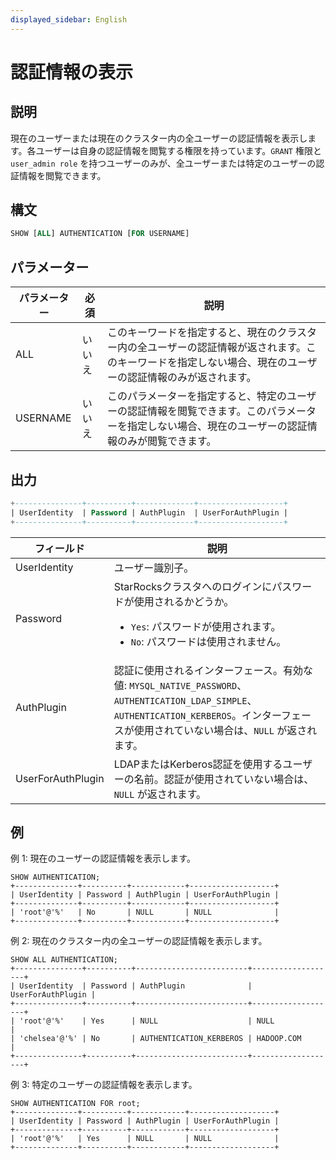 ```yaml
---
displayed_sidebar: English
---
```


# 認証情報の表示

## 説明

現在のユーザーまたは現在のクラスター内の全ユーザーの認証情報を表示します。各ユーザーは自身の認証情報を閲覧する権限を持っています。`GRANT` 権限と `user_admin role` を持つユーザーのみが、全ユーザーまたは特定のユーザーの認証情報を閲覧できます。

## 構文

```SQL
SHOW [ALL] AUTHENTICATION [FOR USERNAME]
```

## パラメーター

| **パラメーター** | **必須** | **説明**                                              |
| ------------- | ------------ | ------------------------------------------------------------ |
| ALL           | いいえ           | このキーワードを指定すると、現在のクラスター内の全ユーザーの認証情報が返されます。このキーワードを指定しない場合、現在のユーザーの認証情報のみが返されます。 |
| USERNAME      | いいえ           | このパラメーターを指定すると、特定のユーザーの認証情報を閲覧できます。このパラメーターを指定しない場合、現在のユーザーの認証情報のみが閲覧できます。 |

## 出力

```SQL
+---------------+----------+-------------+-------------------+
| UserIdentity  | Password | AuthPlugin  | UserForAuthPlugin |
+---------------+----------+-------------+-------------------+
```

| **フィールド**         | **説明**                                              |
| ----------------- | ------------------------------------------------------------ |
| UserIdentity      | ユーザー識別子。                                           |
| Password          | StarRocksクラスタへのログインにパスワードが使用されるかどうか。<ul><li>`Yes`: パスワードが使用されます。</li><li>`No`: パスワードは使用されません。</li></ul> |
| AuthPlugin        | 認証に使用されるインターフェース。有効な値: `MYSQL_NATIVE_PASSWORD`、`AUTHENTICATION_LDAP_SIMPLE`、`AUTHENTICATION_KERBEROS`。インターフェースが使用されていない場合は、`NULL` が返されます。 |
| UserForAuthPlugin | LDAPまたはKerberos認証を使用するユーザーの名前。認証が使用されていない場合は、`NULL` が返されます。 |

## 例

例 1: 現在のユーザーの認証情報を表示します。

```Plain
SHOW AUTHENTICATION;
+--------------+----------+------------+-------------------+
| UserIdentity | Password | AuthPlugin | UserForAuthPlugin |
+--------------+----------+------------+-------------------+
| 'root'@'%'   | No       | NULL       | NULL              |
+--------------+----------+------------+-------------------+
```

例 2: 現在のクラスター内の全ユーザーの認証情報を表示します。

```Plain
SHOW ALL AUTHENTICATION;
+---------------+----------+-------------------------+-------------------+
| UserIdentity  | Password | AuthPlugin              | UserForAuthPlugin |
+---------------+----------+-------------------------+-------------------+
| 'root'@'%'    | Yes      | NULL                    | NULL              |
| 'chelsea'@'%' | No       | AUTHENTICATION_KERBEROS | HADOOP.COM        |
+---------------+----------+-------------------------+-------------------+
```

例 3: 特定のユーザーの認証情報を表示します。

```Plain
SHOW AUTHENTICATION FOR root;
+--------------+----------+------------+-------------------+
| UserIdentity | Password | AuthPlugin | UserForAuthPlugin |
+--------------+----------+------------+-------------------+
| 'root'@'%'   | Yes      | NULL       | NULL              |
+--------------+----------+------------+-------------------+
```
